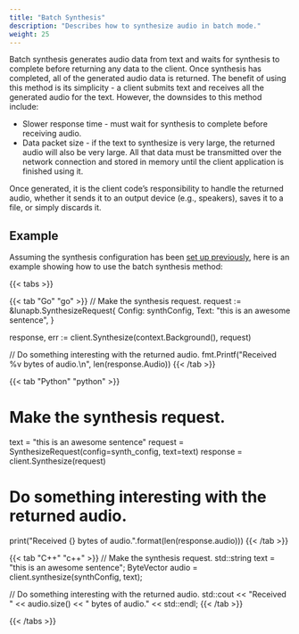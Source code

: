 ```yaml
---
title: "Batch Synthesis"
description: "Describes how to synthesize audio in batch mode."
weight: 25
---
```


Batch synthesis generates audio data from text and waits for synthesis to
complete before returning any data to the client. Once synthesis has
completed, all of the generated audio data is returned. The
benefit of using this method is its simplicity - a client submits text
and receives all the generated audio for the text. However, the downsides
to this method include:

* Slower response time - must wait for synthesis to complete before
  receiving audio.
* Data packet size - if the text to synthesize is very large, the
  returned audio will also be very large. All that data must be
  transmitted over the network connection and stored in memory until
  the client application is finished using it.

Once generated, it is the client code’s responsibility to handle the returned
audio, whether it sends it to an output device (e.g., speakers), saves it to a
file, or simply discards it.


## Example
Assuming the synthesis configuration has been
[set up previously](../synthesis-config/#example), here is an example
showing how to use the batch synthesis method:

{{< tabs >}}

{{< tab "Go" "go" >}}
// Make the synthesis request.
request := &lunapb.SynthesizeRequest{
	Config: synthConfig,
	Text:   "this is an awesome sentence",
}

response, err := client.Synthesize(context.Background(), request)

// Do something interesting with the returned audio.
fmt.Printf("Received %v bytes of audio.\n", len(response.Audio))
{{< /tab >}}

{{< tab "Python" "python" >}}
# Make the synthesis request.
text = "this is an awesome sentence"
request = SynthesizeRequest(config=synth_config, text=text)
response = client.Synthesize(request)

# Do something interesting with the returned audio.
print("Received {} bytes of audio.".format(len(response.audio)))
{{< /tab >}}

{{< tab "C++" "c++" >}}
// Make the synthesis request.
std::string text = "this is an awesome sentence";
ByteVector audio = client.synthesize(synthConfig, text);

// Do something interesting with the returned audio.
std::cout << "Received " << audio.size() << " bytes of audio." << std::endl;
{{< /tab >}}

{{< /tabs >}}
